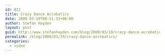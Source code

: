 ```yaml
---
id: 812
title: Crazy Dance Acrobatics
date: 2008-03-19T08:51:33+00:00
author: Stefan Hayden
layout: post
guid: http://www.stefanhayden.com/blog/2008/03/19/crazy-dance-acrobatics/
permalink: /blog/2008/03/19/crazy-dance-acrobatics/
categories:
  - video
---
```

<object width="425" height="355"><param name="movie" value="http://www.youtube.com/v/RAJ8-Pegoig&hl=en"></param><param name="wmode" value="transparent"></param><embed src="http://www.youtube.com/v/RAJ8-Pegoig&hl=en" type="application/x-shockwave-flash" wmode="transparent" width="425" height="355"></embed></object>